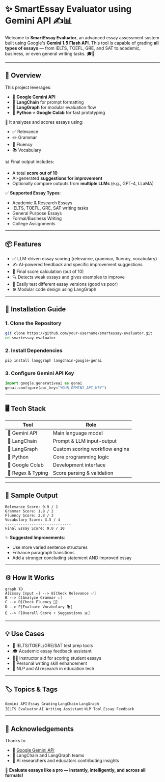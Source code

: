 # ✨ SmartEssay Evaluator using Gemini API ✍️📊

Welcome to **SmartEssay Evaluator**, an advanced essay assessment system built using Google's **Gemini 1.5 Flash API**. This tool is capable of grading **all types of essays** — from IELTS, TOEFL, GRE, and SAT to academic, business, or even general writing tasks. 🎓📝

---

## 🚀 Overview

This project leverages:
- 🧠 **Google Gemini API**
- 🔗 **LangChain** for prompt formatting
- 🔀 **LangGraph** for modular evaluation flow
- 🐍 **Python + Google Colab** for fast prototyping

📝 It analyzes and scores essays using:
- ✅ Relevance  
- ✏️ Grammar  
- 🔁 Fluency  
- 📚 Vocabulary

📊 Final output includes:
- A total **score out of 10**
- AI-generated **suggestions for improvement**
- Optionally compare outputs from **multiple LLMs** (e.g., GPT-4, LLaMA)

✅ **Supported Essay Types**:
- Academic & Research Essays  
- IELTS, TOEFL, GRE, SAT writing tasks  
- General Purpose Essays  
- Formal/Business Writing  
- College Assignments

---

## 📦 Features

- ✅ LLM-driven essay scoring (relevance, grammar, fluency, vocabulary)
- ✍️ AI-powered feedback and specific improvement suggestions
- 🧮 Final score calculation (out of 10)
- 🔍 Detects weak essays and gives examples to improve
- 🧪 Easily test different essay versions (good vs poor)
- ⚙️ Modular code design using LangGraph

---

## 🧰 Installation Guide

### 1. Clone the Repository
```bash
git clone https://github.com/your-username/smartessay-evaluator.git
cd smartessay-evaluator
```

### 2. Install Dependencies
```bash
pip install langgraph langchain-google-genai
```

### 3. Configure Gemini API Key
```python
import google.generativeai as genai
genai.configure(api_key="YOUR_GEMINI_API_KEY")
```

---

## 🖥️ Tech Stack

| Tool              | Role                             |
|------------------|----------------------------------|
| 🧠 Gemini API     | Main language model              |
| 🔗 LangChain      | Prompt & LLM input-output        |
| 🔀 LangGraph      | Custom scoring workflow engine   |
| 🐍 Python         | Core programming logic           |
| 📓 Google Colab   | Development interface            |
| 🎯 Regex & Typing | Score parsing & validation       |

---

## 🧪 Sample Output

```text
Relevance Score: 0.9 / 1  
Grammar Score: 1.8 / 2  
Fluency Score: 2.8 / 3  
Vocabulary Score: 3.5 / 4  
------------------------------
Final Essay Score: 9.0 / 10
```

✨ **Suggested Improvements**:
- Use more varied sentence structures  
- Enhance paragraph transitions  
- Add a stronger concluding statement AND Improved essay

---

## ⚙️ How It Works

```mermaid
graph TD
A[Essay Input ✍️] --> B[Check Relevance ✅]
B --> C[Analyze Grammar ✏️]
C --> D[Check Fluency 🔁]
D --> E[Evaluate Vocabulary 📚]
E --> F[Overall Score + Suggestions 📊]
```

---

## 💡 Use Cases

- 🏫 IELTS/TOEFL/GRE/SAT test prep tools  
- 🎓 Academic essay feedback assistant  
- 🧑‍🏫 Instructor aid for scoring student essays  
- 📝 Personal writing skill enhancement  
- 🤖 NLP and AI research in education tech  

---

## 🏷️ Topics & Tags

`Gemini API` `Essay Grading` `LangChain` `LangGraph`  
`IELTS Evaluator` `AI Writing Assistant` `NLP Tool` `Essay Feedback`

---

## 🙌 Acknowledgements

Thanks to:
- 🤖 [Google Gemini API](https://aistudio.google.com/app/apikey)  
- 🔗 LangChain and LangGraph teams  
- 🧪 AI researchers and educators contributing insights  


🎯 **Evaluate essays like a pro — instantly, intelligently, and across all formats!**
